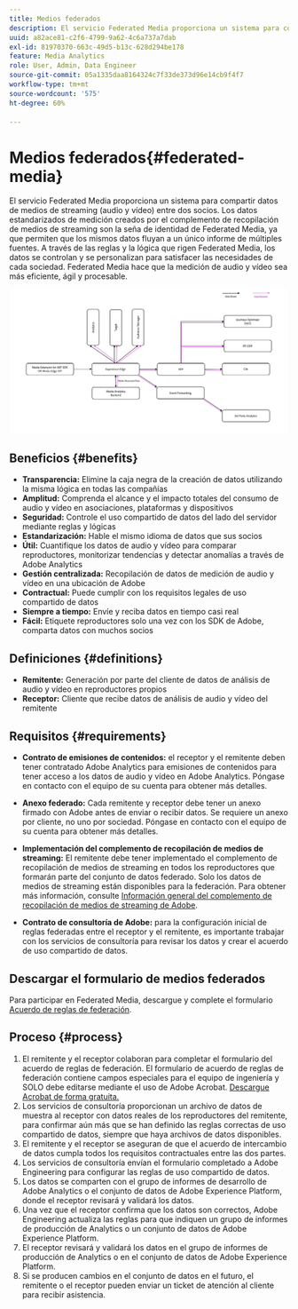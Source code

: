 ```yaml
---
title: Medios federados
description: El servicio Federated Media proporciona un sistema para compartir datos de medios de streaming entre dos socios.
uuid: a82ace81-c2f6-4799-9a62-4c6a737a7dab
exl-id: 81970370-663c-49d5-b13c-628d294be178
feature: Media Analytics
role: User, Admin, Data Engineer
source-git-commit: 05a1335daa8164324c7f33de373d96e14cb9f4f7
workflow-type: tm+mt
source-wordcount: '575'
ht-degree: 60%

---
```


# Medios federados{#federated-media}

El servicio Federated Media proporciona un sistema para compartir datos de medios de streaming (audio y vídeo) entre dos socios.
Los datos estandarizados de medición creados por el complemento de recopilación de medios de streaming son la seña de identidad de Federated Media, ya que permiten que los mismos datos fluyan a un único informe de múltiples fuentes.
A través de las reglas y la lógica que rigen Federated Media, los datos se controlan y se personalizan para satisfacer las necesidades de cada sociedad.
Federated Media hace que la medición de audio y vídeo sea más eficiente, ágil y procesable.


![](assets/media-federated.png)

## Beneficios {#benefits}

* **Transparencia:** Elimine la caja negra de la creación de datos utilizando la misma lógica en todas las compañías
* **Amplitud:** Comprenda el alcance y el impacto totales del consumo de audio y vídeo en asociaciones, plataformas y dispositivos
* **Seguridad:** Controle el uso compartido de datos del lado del servidor mediante reglas y lógicas
* **Estandarización:** Hable el mismo idioma de datos que sus socios
* **Útil:** Cuantifique los datos de audio y vídeo para comparar reproductores, monitorizar tendencias y detectar anomalías a través de Adobe Analytics
* **Gestión centralizada:** Recopilación de datos de medición de audio y vídeo en una ubicación de Adobe
* **Contractual:** Puede cumplir con los requisitos legales de uso compartido de datos
* **Siempre a tiempo:** Envíe y reciba datos en tiempo casi real
* **Fácil:** Etiquete reproductores solo una vez con los SDK de Adobe, comparta datos con muchos socios

## Definiciones {#definitions}

* **Remitente:** Generación por parte del cliente de datos de análisis de audio y vídeo en reproductores propios
* **Receptor:** Cliente que recibe datos de análisis de audio y vídeo del remitente

## Requisitos {#requirements}

* **Contrato de emisiones de contenidos:** el receptor y el remitente deben tener contratado Adobe Analytics para emisiones de contenidos para tener acceso a los datos de audio y vídeo en Adobe Analytics. Póngase en contacto con el equipo de su cuenta para obtener más detalles.
* **Anexo federado:** Cada remitente y receptor debe tener un anexo firmado con Adobe antes de enviar o recibir datos. Se requiere un anexo por cliente, no uno por sociedad. Póngase en contacto con el equipo de su cuenta para obtener más detalles.

* **Implementación del complemento de recopilación de medios de streaming:** El remitente debe tener implementado el complemento de recopilación de medios de streaming en todos los reproductores que formarán parte del conjunto de datos federado. Solo los datos de medios de streaming están disponibles para la federación. Para obtener más información, consulte [Información general del complemento de recopilación de medios de streaming de Adobe](/help/media-overview.md).

* **Contrato de consultoría de Adobe:** para la configuración inicial de reglas federadas entre el receptor y el remitente, es importante trabajar con los servicios de consultoría para revisar los datos y crear el acuerdo de uso compartido de datos.

## Descargar el formulario de medios federados

Para participar en Federated Media, descargue y complete el formulario [Acuerdo de reglas de federación](assets/federated_analytics_form.pdf).

## Proceso {#process}

1. El remitente y el receptor colaboran para completar el formulario del acuerdo de reglas de federación. El formulario de acuerdo de reglas de federación contiene campos especiales para el equipo de ingeniería y SOLO debe editarse mediante el uso de Adobe Acrobat. [Descargue Acrobat de forma gratuita.](https://get.adobe.com/es/reader/)
1. Los servicios de consultoría proporcionan un archivo de datos de muestra al receptor con datos reales de los reproductores del remitente, para confirmar aún más que se han definido las reglas correctas de uso compartido de datos, siempre que haya archivos de datos disponibles.
1. El remitente y el receptor se aseguran de que el acuerdo de intercambio de datos cumpla todos los requisitos contractuales entre las dos partes.
1. Los servicios de consultoría envían el formulario completado a Adobe Engineering para configurar las reglas de uso compartido de datos.
1. Los datos se comparten con el grupo de informes de desarrollo de Adobe Analytics o el conjunto de datos de Adobe Experience Platform, donde el receptor revisará y validará los datos.
1. Una vez que el receptor confirma que los datos son correctos, Adobe Engineering actualiza las reglas para que indiquen un grupo de informes de producción de Analytics o un conjunto de datos de Adobe Experience Platform.
1. El receptor revisará y validará los datos en el grupo de informes de producción de Analytics o en el conjunto de datos de Adobe Experience Platform.
1. Si se producen cambios en el conjunto de datos en el futuro, el remitente o el receptor pueden enviar un ticket de atención al cliente para recibir asistencia.
